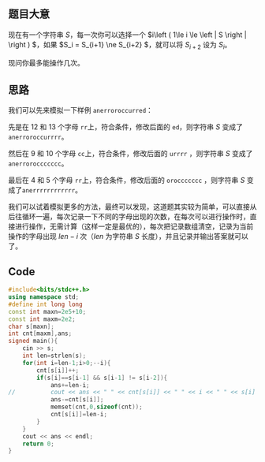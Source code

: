 ## 题目大意
现在有一个字符串 $S$，每一次你可以选择一个 $i\left ( 1\le i \le \left | S \right |  \right ) $，如果 $S_i = S_{i+1} \ne S_{i+2} $，就可以将 $S_{i+2}$ 设为 $S_i$。

现问你最多能操作几次。
## 思路
我们可以先来模拟一下样例 ```anerroroccurred```：

先是在 $12$ 和 $13$ 个字母 ```rr```上，符合条件，修改后面的 ```ed```，则字符串 $S$ 变成了 ```anerroroccurrrr```。

然后在 $9$ 和 $10$ 个字母 ```cc```上，符合条件，修改后面的 ```urrrr``` ，则字符串 $S$ 变成了 ```anerroroccccccc```。

最后在 $4$ 和 $5$ 个字母 ```rr```上，符合条件，修改后面的 ```oroccccccc``` ，则字符串 $S$ 变成了```anerrrrrrrrrrrr```。

我们可以试着模拟更多的方法，最终可以发现，这道题其实较为简单，可以直接从后往循环一遍，每次记录一下不同的字母出现的次数，在每次可以进行操作时，直接进行操作，无需计算（这样一定是最优的），每次把记录数组清空，记录为当前操作的字母出现 $len-i$ 次（$len$ 为字符串 $S$ 长度），并且记录并输出答案就可以了。
## Code
```cpp
#include<bits/stdc++.h>
using namespace std;
#define int long long
const int maxn=2e5+10;
const int maxm=2e2; 
char s[maxn];
int cnt[maxm],ans;
signed main(){
	cin >> s;
	int len=strlen(s);
	for(int i=len-1;i>0;--i){
		cnt[s[i]]++;
		if(s[i]==s[i-1] && s[i-1] != s[i-2]){
			ans+=len-i;
//			cout << ans << " " << cnt[s[i]] << " " << i << " " << s[i] << endl;
			ans-=cnt[s[i]];
			memset(cnt,0,sizeof(cnt));
			cnt[s[i]]=len-i;
		}
	}
	cout << ans << endl;
	return 0;
}
```
